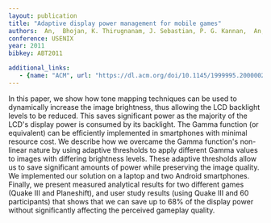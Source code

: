 ```yaml
---
layout: publication
title: "Adaptive display power management for mobile games"
authors:  An,  Bhojan, K. Thirugnanam, J. Sebastian, P. G. Kannan,  An, A. L. a, M. C. Chan, R. K. Balan
conference: USENIX
year: 2011
bibkey: ABT2011

additional_links:
   - {name: "ACM", url: "https://dl.acm.org/doi/10.1145/1999995.2000002"}
---
```

In this paper, we show how tone mapping techniques can be used to dynamically increase the image brightness, thus allowing the LCD backlight levels to be reduced. This saves significant power as the majority of the LCD's display power is consumed by its backlight. The Gamma function (or equivalent) can be efficiently implemented in smartphones with minimal resource cost. We describe how we overcame the Gamma function's non-linear nature by using adaptive thresholds to apply different Gamma values to images with differing brightness levels. These adaptive thresholds allow us to save significant amounts of power while preserving the image quality. We implemented our solution on a laptop and two Android smartphones. Finally, we present measured analytical results for two different games (Quake III and Planeshift), and user study results (using Quake III and 60 participants) that shows that we can save up to 68% of the display power without significantly affecting the perceived gameplay quality.
